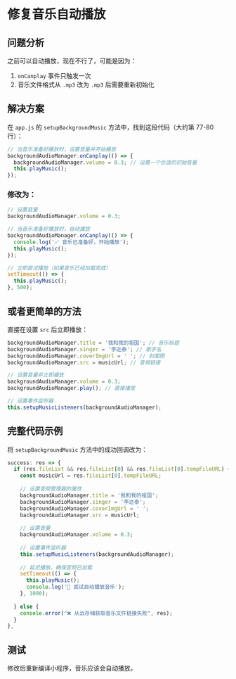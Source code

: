 # 修复音乐自动播放

## 问题分析
之前可以自动播放，现在不行了，可能是因为：
1. `onCanplay` 事件只触发一次
2. 音乐文件格式从 `.mp3` 改为 `.mp3` 后需要重新初始化

## 解决方案

在 `app.js` 的 `setupBackgroundMusic` 方法中，找到这段代码（大约第 77-80 行）：

```javascript
// 当音乐准备好播放时，设置音量并开始播放
backgroundAudioManager.onCanplay(() => {
  backgroundAudioManager.volume = 0.3; // 设置一个合适的初始音量
  this.playMusic(); 
});
```

### 修改为：

```javascript
// 设置音量
backgroundAudioManager.volume = 0.3;

// 当音乐准备好播放时，自动播放
backgroundAudioManager.onCanplay(() => {
  console.log('✅ 音乐已准备好，开始播放');
  this.playMusic(); 
});

// 立即尝试播放（如果音乐已经加载完成）
setTimeout(() => {
  this.playMusic();
}, 500);
```

## 或者更简单的方法

直接在设置 `src` 后立即播放：

```javascript
backgroundAudioManager.title = '我和我的祖国'; // 音乐标题
backgroundAudioManager.singer = '李迩泰'; // 歌手名
backgroundAudioManager.coverImgUrl = ' '; // 封面图
backgroundAudioManager.src = musicUrl; // 音频链接

// 设置音量并立即播放
backgroundAudioManager.volume = 0.3;
backgroundAudioManager.play(); // 直接播放

// 设置事件监听器
this.setupMusicListeners(backgroundAudioManager);
```

## 完整代码示例

将 `setupBackgroundMusic` 方法中的成功回调改为：

```javascript
success: res => {
  if (res.fileList && res.fileList[0] && res.fileList[0].tempFileURL) {
    const musicUrl = res.fileList[0].tempFileURL;
    
    // 设置音频管理器的属性
    backgroundAudioManager.title = '我和我的祖国';
    backgroundAudioManager.singer = '李迩泰';
    backgroundAudioManager.coverImgUrl = ' ';
    backgroundAudioManager.src = musicUrl;
    
    // 设置音量
    backgroundAudioManager.volume = 0.3;
    
    // 设置事件监听器
    this.setupMusicListeners(backgroundAudioManager);
    
    // 延迟播放，确保音频已加载
    setTimeout(() => {
      this.playMusic();
      console.log('🎵 尝试自动播放音乐');
    }, 1000);
    
  } else {
    console.error("❌ 从云存储获取音乐文件链接失败", res);
  }
},
```

## 测试
修改后重新编译小程序，音乐应该会自动播放。
